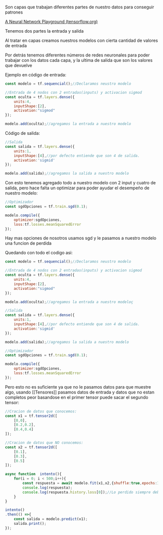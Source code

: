 Son capas que trabajan diferentes partes de nuestro datos para conseguir patrones

[A Neural Network Playground (tensorflow.org)](https://playground.tensorflow.org/#activation=tanh&batchSize=10&dataset=circle&regDataset=reg-plane&learningRate=0.03&regularizationRate=0&noise=0&networkShape=4,2&seed=0.76436&showTestData=false&discretize=false&percTrainData=50&x=true&y=true&xTimesY=false&xSquared=false&ySquared=false&cosX=false&sinX=false&cosY=false&sinY=false&collectStats=false&problem=classification&initZero=false&hideText=false)

Tenemos dos partes la entrada y salida

Al tratar en capas creamos nuestros modelos con cierta cantidad de valores de entrada

Por detrás tenemos diferentes números de redes neuronales para poder trabajar con los datos cada capa, y
la ultima de salida que son los valores que devuelve

Ejemplo en código de entrada:
```javascript
const modelo = tf.sequencial();//Declaramos neustro modelo        

//Entrada de 4 nodos con 2 entradas(inputs) y activacion sigmod
const oculta = tf.layers.dense({
	units:4,
	inputShape:[2],
	activation:"sigmod"
});

modelo.add(oculta);//agregamos la entrada a nuestro modelo
```

Código de salida:

```javascript
//Salida
const salida = tf.layers.dense({
	units:1,
	inputShape:[4],//por defecto entiende que son 4 de salida.
	activation:'sigmid'
});

modelo.add(salida);//agregamos la salida a nuestro modelo
```

Con esto tenemos agregado todo a nuestro modelo con 2 input y cuatro de salida, pero hace falta un optimizar para poder ayudar el desempeño de nuestro modelo:

```javascript
//Optimizador
const sgdOpciones = tf.train.sgd(0.1);

modelo.compile({
	optimizer:sgdOpciones,
	loss:tf.losses.meanSquaredError
});
```

Hay mas opciones de nosotros usamos sgd y le pasamos a nuestro modelo una funcion de perdida

Quedando con todo el codigo asi:
```javascript
const modelo = tf.sequencial();//Declaramos neustro modelo        

//Entrada de 4 nodos con 2 entradas(inputs) y activacion sigmod
const oculta = tf.layers.dense({
	units:4,
	inputShape:[2],
	activation:"sigmod"
});

modelo.add(oculta);//agregamos la entrada a nuestro modeloç

//Salida
const salida = tf.layers.dense({
	units:1,
	inputShape:[4],//por defecto entiende que son 4 de salida.
	activation:'sigmid'
});

modelo.add(salida);//agregamos la salida a nuestro modelo

//Optimizador
const sgdOpciones = tf.train.sgd(0.1);

modelo.compile({
	optimizer:sgdOpciones,
	loss:tf.losses.meanSquaredError
});

```

Pero esto no es suficiente ya que no le pasamos datos para que muestre algo, usando [[Tensores]]  pasamos datos de entrada y datos que no estan completos peor basandose en el primer tensor puede sacar el segundo tensor:

```javascript
//Cracion de datos que conocemos:
const x1 = tf.tensor2d([
	[0,0],
	[0.2,0.2],
	[0.4,0.4]
]);

//Cracion de datos que NO conocemos:
const x2 = tf.tensor2d([
	[0.1],
	[0.3],
	[0.5]
]);

async function  intento(){
	for(i = 0; i < 500;i++){
		const respuesta = await modelo.fit(x1,x2,{shuffle:true,epochs:100});
		console.log(respuesta);
		console.log(respuesta.history.loss[0]);//Lo perdido siempre debe ser lo mas cercano a 0 y por eso se debria aumentar el numero de repeticiones
	}
}

intento()
.then(() =>{
	const salida = modelo.predict(x1);
	salida.print();
});
```